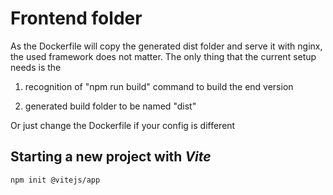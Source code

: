 # Frontend folder

As the Dockerfile will copy the generated dist folder and serve it with nginx, the used framework does not matter. The only thing that the current setup needs is the

1. recognition of "npm run build" command to build the end version

2. generated build folder to be named "dist"

Or just change the Dockerfile if your config is different

## Starting a new project with _Vite_

    npm init @vitejs/app
